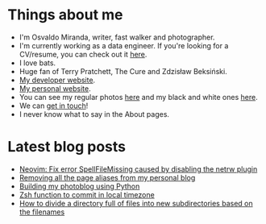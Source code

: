 # Things about me

* I'm Osvaldo Miranda, writer, fast walker and photographer.
* I'm currently working as a data engineer.
If you're looking for a CV/resume, you can check out it [here](https://omiranda.dev/cv).
* I love bats.
* Huge fan of Terry Pratchett, The Cure and Zdzisław Beksiński.
* [My developer website](https://omiranda.dev).
* [My personal website](https://quiroptero.blog).
* You can see my regular photos [here](https://paliacate.blog)
and my black and white ones [here](https://monocromo.blog).
* We can [get in touch](mailto:contacto@omiranda.dev)!
* I never know what to say in the About pages.

# Latest blog posts

<!-- BLOG-POST-LIST:START -->
- [Neovim: Fix error SpellFileMissing caused by disabling the netrw plugin](https://www.omiranda.dev/2024/04/neovim-fix-spellfilemissing-netrw-disabled/)
- [Removing all the page aliases from my personal blog](https://www.omiranda.dev/2024/01/removing-aliases/)
- [Building my photoblog using Python](https://www.omiranda.dev/2023/07/monocromo/)
- [Zsh function to commit in local timezone](https://www.omiranda.dev/2022/10/local-timezone-commit-with-zsh/)
- [How to divide a directory full of files into new subdirectories based on the filenames](https://www.omiranda.dev/2022/07/how-to-divide-a-directory-into-new-subdirectories/)
<!-- BLOG-POST-LIST:END -->
